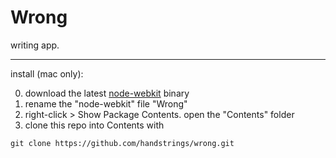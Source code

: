 # Wrong
writing app.
* * *
install (mac only):

0. download the latest
   [node-webkit](https://github.com/rogerwang/node-webkit#downloads) binary
0. rename the "node-webkit" file "Wrong"
0. right-click > Show Package Contents. open the "Contents" folder
0. clone this repo into Contents with 
```
git clone https://github.com/handstrings/wrong.git
```
